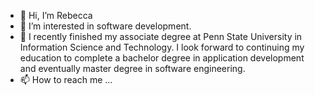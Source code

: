 - 👋 Hi, I’m Rebecca
- 👀 I’m interested in software development.
- 🌱 I recently finished my associate degree at Penn State University in Information Science and Technology. I look forward to continuing my education to complete a bachelor degree in application development and eventually master degree in software engineering.
- 📫 How to reach me ...

<!---
Belgert/Belgert is a ✨ special ✨ repository because its `README.md` (this file) appears on your GitHub profile.
You can click the Preview link to take a look at your changes.
--->
